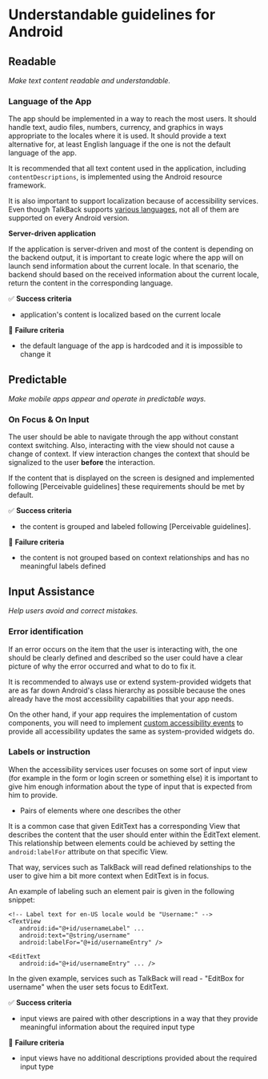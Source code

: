 # Understandable guidelines for Android

## Readable

_Make text content readable and understandable._

### Language of the App

The app should be implemented in a way to reach the most users. It should handle text, audio files, numbers, currency, and graphics in ways appropriate to the locales where it is used. It should provide a text alternative for, at least English language if the one is not the default language of the app.

It is recommended that all text content used in the application, including `contentDescriptions`, is implemented using the Android resource framework.

It is also important to support localization because of accessibility services. Even though TalkBack supports [various languages](https://support.google.com/accessibility/android/answer/11101402?hl=en), not all of them are supported on every Android version.

**Server-driven application**

If the application is server-driven and most of the content is depending on the backend output, it is important to create logic where the app will on launch send information about the current locale. In that scenario, the backend should based on the received information about the current locale, return the content in the corresponding language.

:white_check_mark: **Success criteria**

- application's content is localized based on the current locale

:no_entry_sign: **Failure criteria**

- the default language of the app is hardcoded and it is impossible to change it

## Predictable

_Make mobile apps appear and operate in predictable ways._

### On Focus & On Input

The user should be able to navigate through the app without constant context switching. Also, interacting with the view should not cause a change of context. If view interaction changes the context that should be signalized to the user **before** the interaction.

If the content that is displayed on the screen is designed and implemented following [Perceivable guidelines] these requirements should be met by default.

:white_check_mark: **Success criteria**

- the content is grouped and labeled following [Perceivable guidelines].

:no_entry_sign: **Failure criteria**

- the content is not grouped based on context relationships and has no meaningful labels defined

## Input Assistance

_Help users avoid and correct mistakes._

### Error identification

If an error occurs on the item that the user is interacting with, the one should be clearly defined and described so the user could have a clear picture of why the error occurred and what to do to fix it.

It is recommended to always use or extend system-provided widgets that are as far down Android's class hierarchy as possible because the ones already have the most accessibility capabilities that your app needs.

On the other hand, if your app requires the implementation of custom components, you will need to implement [custom accessibility events](https://developer.android.com/guide/topics/ui/accessibility/principles#define-custom-events)
to provide all accessibility updates the same as system-provided widgets do.

### Labels or instruction

When the accessibility services user focuses on some sort of input view (for example in the form or login screen or something else) it is important to give him enough information about the type of input that is expected from him to provide.

- Pairs of elements where one describes the other

It is a common case that given EditText has a corresponding View that describes the content that the user should enter within the EditText element. This relationship between elements could be achieved by setting the` android:labelFor` attribute on that specific View.

That way, services such as TalkBack will read defined relationships to the user to give him a bit more context when EditText is in focus.

An example of labeling such an element pair is given in the following snippet:

```
<!-- Label text for en-US locale would be "Username:" -->
<TextView
   android:id="@+id/usernameLabel" ...
   android:text="@string/username"
   android:labelFor="@+id/usernameEntry" />

<EditText
   android:id="@+id/usernameEntry" ... />
```

In the given example, services such as TalkBack will read - "EditBox for username" when the user sets focus to EditText.

:white_check_mark: **Success criteria**

- input views are paired with other descriptions in a way that they provide meaningful information about the required input type

:no_entry_sign: **Failure criteria**

- input views have no additional descriptions provided about the required input type 
